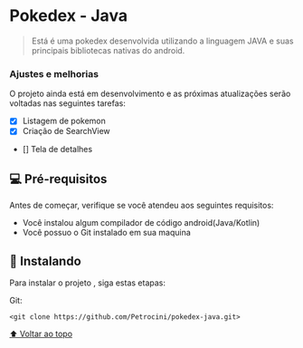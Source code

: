 # Pokedex - Java

> Está é uma pokedex desenvolvida utilizando a linguagem JAVA e suas principais bibliotecas nativas do android.

### Ajustes e melhorias

O projeto ainda está em desenvolvimento e as próximas atualizações serão voltadas nas seguintes tarefas:

- [x] Listagem de pokemon
- [x] Criação de SearchView
- [] Tela de detalhes

## 💻 Pré-requisitos

Antes de começar, verifique se você atendeu aos seguintes requisitos:
<!---Estes são apenas requisitos de exemplo. Adicionar, duplicar ou remover conforme necessário--->
* Você instalou algum compilador de código android(Java/Kotlin)
* Você possuo o Git instalado em sua maquina

## 🚀 Instalando <Pokedex>

Para instalar o projeto <Pokedex>, siga estas etapas:

Git: 
```
<git clone https://github.com/Petrocini/pokedex-java.git>
```

[⬆ Voltar ao topo](#pokedex-java)<br>
